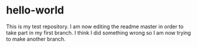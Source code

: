 # hello-world
This is my test repository. 
I am now editing the readme master in order to take part in my first branch.
I think I did something wrong so I am now trying to make another branch.

